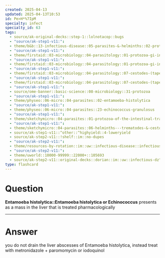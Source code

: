 ```yaml
---
created: 2025-04-13
updated: 2025-04-13T10:53
id: Pe>H*%7IpM
specialty: infect
specialty_id: 63
tags:
  - source/ak-original-decks::step-1::lolnotacop::bugs
  - "source/ak-step1-v11:": 
  - theme/b&b::13-infectious-disease::05-parasites-&-helminths::02-protozoa
  - "source/ak-step1-v11:": 
  - theme/firstaid::03-microbiology::04-parasitology::01-protozoa-gi-infections
  - "source/ak-step1-v11:": 
  - theme/firstaid::03-microbiology::04-parasitology::01-protozoa-gi-infections::entamoeba-histolytica
  - "source/ak-step1-v11:": 
  - theme/firstaid::03-microbiology::04-parasitology::07-cestodes-(tapeworms)
  - "source/ak-step1-v11:": 
  - theme/firstaid::03-microbiology::04-parasitology::07-cestodes-(tapeworms)::echinococcus-granulosus
  - "source/ak-step1-v11:": 
  - source/ome-banner::basic-science::08-microbiology::31-protozoa
  - "source/ak-step1-v11:": 
  - theme/physeo::06-micro::04-parasites::02-entamoeba-histolytica
  - "source/ak-step1-v11:": 
  - theme/physeo::06-micro::04-parasites::23-echinococcus-granulosus
  - "source/ak-step1-v11:": 
  - theme/sketchymicro::04-parasites::01-protozoa-of-the-intestinal-tract::02-entamoeba-histolytica
  - "source/ak-step1-v11:": 
  - theme/sketchymicro::04-parasites::06-helminths---trematodes-&-cestodes::01-cestodes
  - source/ak-step1-v11::^other::^highyield::4-loweryield
  - source/ak-step2-v11::!shelf::im::no-dupes
  - "source/ak-step2-v11:": 
  - theme/resources-by-rotation::im::uw::infectious-disease::infectious-disease-dorian
  - "source/ak-step2-v11:": 
  - theme/uworld::10000-99999::22000+::105693
  - source/ak-step2-v11::original-decks::dorian::im::uw::infectious-dz"
type: flashcard
---
```


# Question
**Entamoeba histolytica::Entamoeba histolytica or Echinococcus** presents as a mass in the liver that is treated pharmacologically

---

# Answer
you do not drain the liver abscesses of Entamoeba histolytica, instead treat with metronidazole + paromomycin or iodoquinol